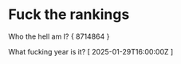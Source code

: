 # Fuck the rankings

Who the hell am I?
{ 8714864 }

What fucking year is it?
[ 2025-01-29T16:00:00Z ]
